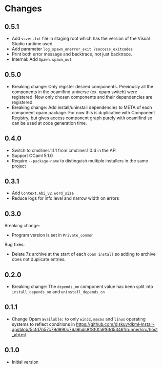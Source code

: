 # Changes

## 0.5.1

* Add `vcver.txt` file in staging root which has the version
  of the Visual Studio runtime used.
* Add parameter `log_spawn_onerror_exit ?success_exitcodes`
* Print both error message and backtrace, not just backtrace.
* Internal: Add `Spawn.spawn_out`

## 0.5.0

* Breaking change: Only register desired components. Previously all the
  components in the ocamlfind universe (ex. opam switch) were registered.
  Now only chosen components and their dependencies are registered.
* Breaking change: Add install/uninstall dependencies to META of each
  component opam package. For now this is duplicative with Component
  Registry, but gives access component graph purely with ocamlfind so can
  be used at code generation time.

## 0.4.0

* Switch to cmdliner.1.1.1 from cmdliner.1.0.4 in the API
* Support OCaml 5.1.0
* Require `--package-name` to distinguish multiple installers in the same
  project

## 0.3.1

* Add `Context.Abi_v2.word_size`
* Reduce logs for info level and narrow width on errors

## 0.3.0

Breaking change:

* Program version is set in `Private_common`

Bug fixes:

* Delete 7z archive at the start of each `opam install` so adding to archive
  does not duplicate entries.

## 0.2.0

* Breaking change: The `depends_on` component value has been split into
  `install_depends_on` and `uninstall_depends_on`

## 0.1.1

* Change Opam `available:` to only `win32`, `macos` and `linux` operating systems to reflect conditions in
  <https://github.com/diskuv/dkml-install-api/blob/5cfd7b57c79d990c76a9bdc8f8f0fa9f6fd5346f/runner/src/host_abi.ml>

## 0.1.0

* Initial version
